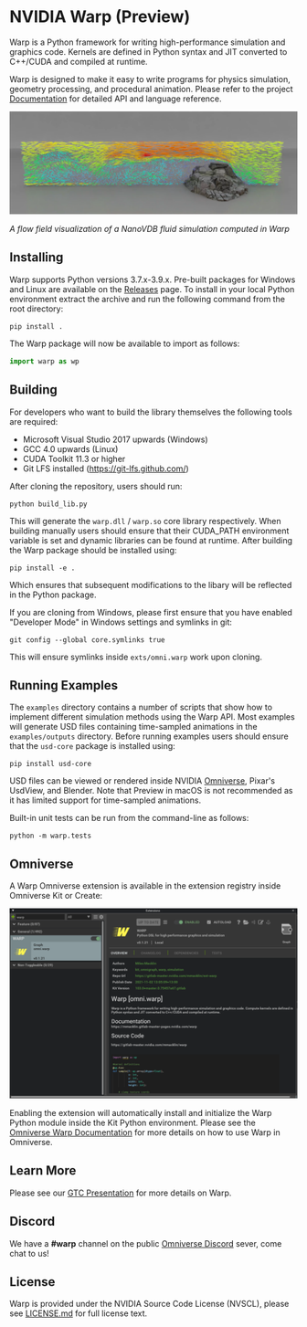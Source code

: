 # NVIDIA Warp (Preview)

Warp is a Python framework for writing high-performance simulation and graphics code. Kernels are defined in Python syntax and JIT converted to C++/CUDA and compiled at runtime.

Warp is designed to make it easy to write programs for physics simulation, geometry processing, and procedural animation. Please refer to the project [Documentation](https://nvidia.github.io/warp/) for detailed API and language reference.

<img src="./docs/img/nvdb_flow.png"/>

_A flow field visualization of a NanoVDB fluid simulation computed in Warp_

## Installing

Warp supports Python versions 3.7.x-3.9.x. Pre-built packages for Windows and Linux are available on the [Releases](https://github.com/NVIDIA/warp/releases) page. To install in your local Python environment extract the archive and run the following command from the root directory:

    pip install .

The Warp package will now be available to import as follows:

```python
import warp as wp
```

## Building

For developers who want to build the library themselves the following tools are required:

* Microsoft Visual Studio 2017 upwards (Windows)
* GCC 4.0 upwards (Linux)
* CUDA Toolkit 11.3 or higher
* Git LFS installed (https://git-lfs.github.com/) 

After cloning the repository, users should run:

    python build_lib.py

This will generate the `warp.dll` / `warp.so` core library respectively. When building manually users should ensure that their CUDA_PATH environment variable is set and dynamic libraries can be found at runtime. After building the Warp package should be installed using:

    pip install -e .

Which ensures that subsequent modifications to the libary will be reflected in the Python package.

If you are cloning from Windows, please first ensure that you have enabled "Developer Mode" in Windows settings and symlinks in git:

    git config --global core.symlinks true

This will ensure symlinks inside ``exts/omni.warp`` work upon cloning.

## Running Examples

The `examples` directory contains a number of scripts that show how to implement different simulation methods using the Warp API. Most examples will generate USD files containing time-sampled animations in the ``examples/outputs`` directory. Before running examples users should ensure that the ``usd-core`` package is installed using:

    pip install usd-core
    
USD files can be viewed or rendered inside NVIDIA [Omniverse](https://developer.nvidia.com/nvidia-omniverse-platform), Pixar's UsdView, and Blender. Note that Preview in macOS is not recommended as it has limited support for time-sampled animations.

Built-in unit tests can be run from the command-line as follows:

    python -m warp.tests

## Omniverse

A Warp Omniverse extension is available in the extension registry inside Omniverse Kit or Create:

<img src="./docs/img/omniverse.png" width=550px/>

Enabling the extension will automatically install and initialize the Warp Python module inside the Kit Python environment. Please see the [Omniverse Warp Documentation](http://docs.omniverse.nvidia.com/extensions/warp.html) for more details on how to use Warp in Omniverse.

## Learn More

Please see our [GTC Presentation](https://www.nvidia.com/gtc/session-catalog/?search=warp&tab.scheduledorondemand=1583520458947001NJiE&search=warp#/session/16384065793850013gEx) for more details on Warp.

## Discord

We have a **#warp** channel on the public [Omniverse Discord](https://discord.com/invite/XWQNJDNuaC) sever, come chat to us!

## License

Warp is provided under the NVIDIA Source Code License (NVSCL), please see [LICENSE.md](./LICENSE.md) for full license text.